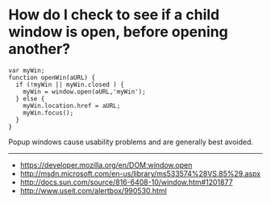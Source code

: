 How do I check to see if a child window is open, before opening another?
========================================================================

    var myWin;
    function openWin(aURL) {
      if (!myWin || myWin.closed ) {
        myWin = window.open(aURL,'myWin');
      } else {
        myWin.location.href = aURL;
        myWin.focus();
      }
    }

Popup windows cause usability problems and are generally best avoided.

----

* <https://developer.mozilla.org/en/DOM:window.open>
* <http://msdn.microsoft.com/en-us/library/ms533574%28VS.85%29.aspx>
* <http://docs.sun.com/source/816-6408-10/window.htm#1201877>
* <http://www.useit.com/alertbox/990530.html>
